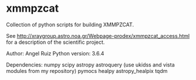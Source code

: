 # xmmpzcat

Collection of python scripts for building XMMPZCAT.

See http://xraygroup.astro.noa.gr/Webpage-prodex/xmmpzcat_access.html
for a description of the scientific project.

Author: Angel Ruiz
Python version: 3.6.4

Dependencies: 
numpy
scipy
astropy
astroquery (use ukidss and vista modules from my repository)
pymocs
healpy
astropy_healpix
tqdm
